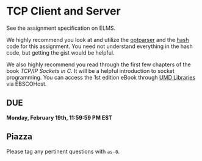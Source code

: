 # TCP Client and Server

See the assignment specification on ELMS.

We highly recommend you look at and utilize the [optparser](https://gitlab.cs.umd.edu/cmsc417-s24/all/materials/-/tree/main/a0) and the [hash](https://gitlab.cs.umd.edu/cmsc417-s24/all/materials/-/tree/main/hash) code for this assignment. You need not understand everything in the hash code, but getting the gist would be helpful.

We also highly recommend you read through the first few chapters of the book *TCP/IP Sockets in C*. It will be a helpful introduction to socket programming. You can access the 1st edition eBook through [UMD Libraries](https://umaryland.on.worldcat.org/oclc/647697094) via EBSCOHost.

## DUE
**Monday, February 19th, 11:59:59 PM EST**

## Piazza
Please tag any pertinent questions with `as-0`.